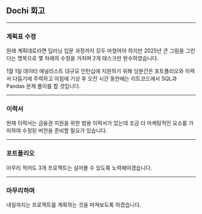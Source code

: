 
## Dochi 회고
---
### 계획표 수정
원래 계획대로라면 딥러닝 입문 과정까지 모두 마쳤어야 하지만
2025년 큰 그림을 그린다는 명목으로 몇 차례의 수정을 거치며
2개 태스크만 완수하였습니다.

1월 1일 데이터 애널리스트 대규모 인턴십에 지원하기 위해
당분간은 포트폴리오와 이력서 다듬기에 주력하고 
아침에 기상 후 오전 시간 동안에는 리트코드에서 SQL과 Pandas 문제 풀이를 할 것입니다.

---
### 이력서 
현재 이력서는 금융권 지원을 위한 범용 이력서가 있는데
조금 더 마케팅적인 요소를 가미하여 수정된 버전을 준비할 필요가 있습니다.

---
### 포트폴리오
아무리 적어도 3개 프로젝트는 실어볼 수 있도록 노력해야겠습니다.

---
### 마무리하며
내일까지는 프로젝트를 계획하는 것을 마쳐보도록 하겠습니다.
